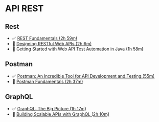 # API REST

## Rest

- :white_check_mark: [REST Fundamentals (2h 59m)](https://app.pluralsight.com/library/courses/rest-fundamentals/table-of-contents)
- :black_square_button: [Designing RESTful Web APIs (2h 6m)](https://app.pluralsight.com/library/courses/designing-restful-web-apis/table-of-contents)
- :black_square_button: [Getting Started with Web API Test Automation in Java (1h 58m)](https://app.pluralsight.com/library/courses/java-web-api-test-automation-getting-started/table-of-contents)

## Postman

- :white_check_mark: [Postman: An Incredible Tool for API Development and Testing (55m)](https://app.pluralsight.com/library/courses/that-conference-2019-session-51/table-of-contents)
- :black_square_button: [Postman Fundamentals (2h 37m)](https://app.pluralsight.com/library/courses/postman-fundamentals/table-of-contents)

## GraphQL

- :white_check_mark: [GraphQL: The Big Picture (1h 17m)](https://app.pluralsight.com/library/courses/graphql-big-picture/table-of-contents)
- :black_square_button: [Building Scalable APIs with GraphQL (2h 10m)](https://app.pluralsight.com/library/courses/graphql-scalable-apis/table-of-contents)
